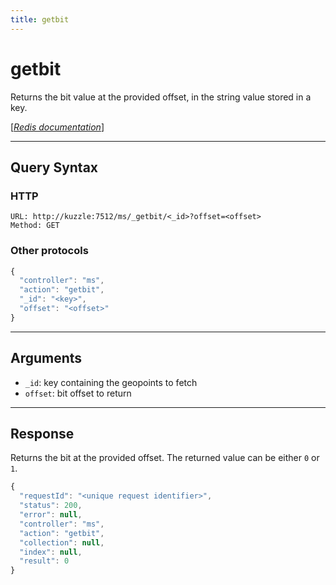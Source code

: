 ```yaml
---
title: getbit
---
```


# getbit

<SinceBadge version="1.0.0" />

Returns the bit value at the provided offset, in the string value stored in a key.

[[_Redis documentation_]](https://redis.io/commands/getbit)

---

## Query Syntax

### HTTP

```http
URL: http://kuzzle:7512/ms/_getbit/<_id>?offset=<offset>
Method: GET
```

### Other protocols

```js
{
  "controller": "ms",
  "action": "getbit",
  "_id": "<key>",
  "offset": "<offset>"
}
```

---

## Arguments

- `_id`: key containing the geopoints to fetch
- `offset`: bit offset to return

---

## Response

Returns the bit at the provided offset. The returned value can be either `0` or `1`.

```javascript
{
  "requestId": "<unique request identifier>",
  "status": 200,
  "error": null,
  "controller": "ms",
  "action": "getbit",
  "collection": null,
  "index": null,
  "result": 0
}
```
